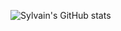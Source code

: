 
![Sylvain's GitHub stats](https://github-readme-stats.vercel.app/api?username=Sylvain-Valvassori&show_icons=true&theme=react)

[prussian_repo]: https://github-readme-stats.vercel.app/api/pin/?username=Sylvain-Valvassori&repo=github-readme-stats&cache_seconds=86400&theme=prussian

[default]: https://github-readme-stats.vercel.app/api?username=anuraghazra&show_icons=true&hide=contribs,prs&cache_seconds=86400&theme=default
